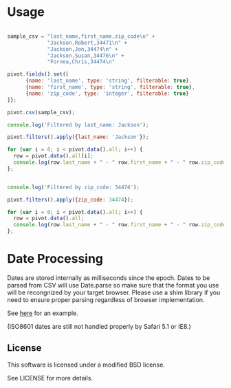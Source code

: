 Usage
================
```javascript

sample_csv = "last_name,first_name,zip_code\n" +
             "Jackson,Robert,34471\n" +
             "Jackson,Jon,34474\n" +
             "Jackson,Susan,34476\n" +
             "Fornea,Chris,34474\n"

pivot.fields().set([
      {name: 'last_name', type: 'string', filterable: true},
      {name: 'first_name', type: 'string', filterable: true},
      {name: 'zip_code', type: 'integer', filterable: true}
]};

pivot.csv(sample_csv);

console.log('Filtered by last_name: Jackson');

pivot.filters().apply({last_name: 'Jackson'});

for (var i = 0; i < pivot.data().all; i++) {
  row = pivot.data().all[i];
  console.log(row.last_name + " - " row.first_name + " - " row.zip_code)
};


console.log('Filtered by zip_code: 34474');

pivot.filters().apply({zip_code: 34474});

for (var i = 0; i < pivot.data().all; i++) {
  row = pivot.data().all;
  console.log(row.last_name + " - " row.first_name + " - " row.zip_code)
};

```

Date Processing
===============

Dates are stored internally as milliseconds since the epoch.  Dates to be
parsed from CSV will use Date.parse so make sure that the format you use
will be recongnized by your target browser.  Please use a shim library if
you need to ensure proper parsing regardless of browser implementation.

See [here](https://github.com/csnover/js-iso8601) for an example.

(ISO8601 dates are still not handled properly by Safari 5.1 or IE8.)

License
----------
This software is licensed under a modified BSD license.

See LICENSE for more details.